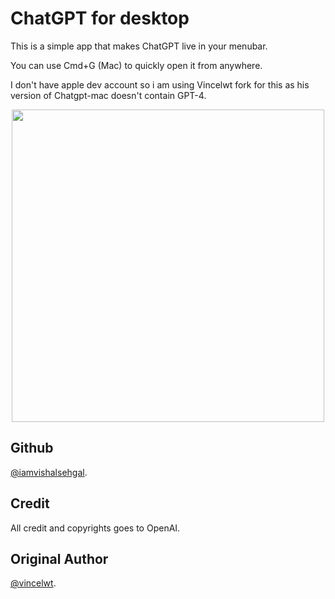 # ChatGPT for desktop

This is a simple app that makes ChatGPT live in your menubar.

You can use Cmd+G (Mac) to quickly open it from anywhere.

I don't have apple dev account so i am using Vincelwt fork for this as his version of Chatgpt-mac doesn't contain GPT-4. 

<p align="center">
  <img src="./images/screenshot.jpeg" width="500">
</p>

## Github
[@iamvishalsehgal](https://github.com/iamvishalsehgal).

## Credit

All credit and copyrights goes to OpenAI.



## Original Author
[@vincelwt](https://twitter.com/vincelwt).
